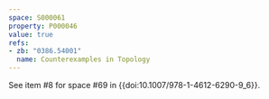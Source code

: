 ```yaml
---
space: S000061
property: P000046
value: true
refs:
- zb: "0386.54001"
  name: Counterexamples in Topology
---
```


See item #8 for space #69 in {{doi:10.1007/978-1-4612-6290-9_6}}.
